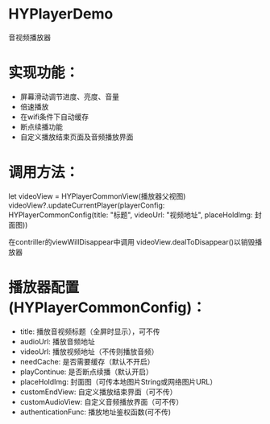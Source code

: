 # HYPlayerDemo
音视频播放器

# 实现功能：
- 屏幕滑动调节进度、亮度、音量
- 倍速播放
- 在wifi条件下自动缓存
- 断点续播功能
- 自定义播放结束页面及音频播放界面

# 调用方法：
let videoView = HYPlayerCommonView(播放器父视图)
videoView?.updateCurrentPlayer(playerConfig: HYPlayerCommonConfig(title: "标题", videoUrl: "视频地址", placeHoldImg: 封面图))

在contriller的viewWillDisappear中调用 videoView.dealToDisappear()以销毁播放器

# 播放器配置(HYPlayerCommonConfig)：
- title: 播放音视频标题（全屏时显示），可不传
- audioUrl: 播放音频地址
- videoUrl: 播放视频地址（不传则播放音频）
- needCache: 是否需要缓存（默认不开启）
- playContinue: 是否断点续播（默认开启）
- placeHoldImg: 封面图（可传本地图片String或网络图片URL）
- customEndView: 自定义播放结束界面（可不传）
- customAudioView: 自定义音频播放界面（可不传）
- authenticationFunc: 播放地址鉴权函数(可不传)

